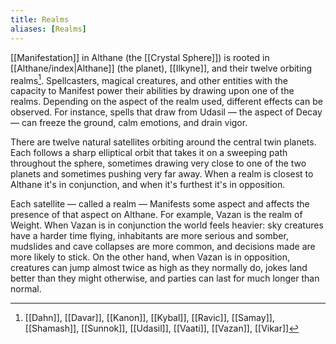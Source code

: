```yaml
---
title: Realms
aliases: [Realms]
---
```


[[Manifestation]] in Althane (the [[Crystal Sphere]])  is rooted in [[Althane/index|Althane]] (the planet), [[Ilkyne]], and their twelve orbiting realms[^1]. Spellcasters, magical creatures, and other entities with the capacity to Manifest power their abilities by drawing upon one of the realms. Depending on the aspect of the realm used, different effects can be observed. For instance, spells that draw from Udasil — the aspect of Decay — can freeze the ground, calm emotions, and drain vigor.

There are twelve natural satellites orbiting around the central twin planets. Each follows a sharp elliptical orbit that takes it on a sweeping path throughout the sphere, sometimes drawing very close to one of the two planets and sometimes pushing very far away. When a realm is closest to Althane it's in conjunction, and when it's furthest it's in opposition.

Each satellite — called a realm — Manifests some aspect and affects the presence of that aspect on Althane. For example, Vazan is the realm of Weight. When Vazan is in conjunction the world feels heavier: sky creatures have a harder time flying, inhabitants are more serious and somber, mudslides and cave collapses are more common, and decisions made are more likely to stick. On the other hand, when Vazan is in opposition, creatures can jump almost twice as high as they normally do, jokes land better than they might otherwise, and parties can last for much longer than normal.

[^1]: [[Dahn]], [[Davar]], [[Kanon]], [[Kybal]], [[Ravic]], [[Samay]], [[Shamash]], [[Sunnok]], [[Udasil]], [[Vaati]], [[Vazan]], [[Vikar]]